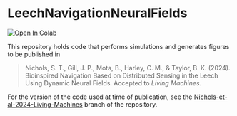 # LeechNavigationNeuralFields

[![Open In Colab](https://colab.research.google.com/assets/colab-badge.svg)](https://colab.research.google.com/github/qbeslab/LeechNavigationNeuralFields/blob/Nichols-et-al-2024-Living-Machines/Simulating_Leech_Navigation_Using_Neural_Fields.ipynb)

This repository holds code that performs simulations and generates figures to be published in

> Nichols, S. T., Gill, J. P., Mota, B., Harley, C. M., & Taylor, B. K. (2024). Bioinspired Navigation Based on Distributed Sensing in the Leech Using Dynamic Neural Fields. Accepted to _Living Machines_.

For the version of the code used at time of publication, see the [Nichols-et-al-2024-Living-Machines](https://github.com/qbeslab/LeechNavigationNeuralFields/tree/Nichols-et-al-2024-Living-Machines) branch of the repository.
